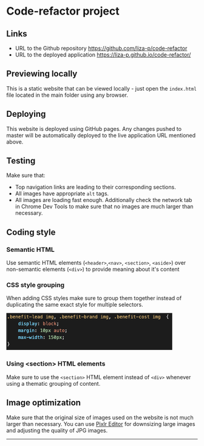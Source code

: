 # Code-refactor project


## Links
- URL to the Github repository https://github.com/liza-p/code-refactor
- URL to the deployed application https://liza-p.github.io/code-refactor/

## Previewing locally
This is a static website that can be viewed locally - just open the `index.html` file located in the main folder using any browser.

## Deploying
This website is deployed using GitHub pages. Any changes pushed to master will be
automatically deployed to the live application URL mentioned above.

## Testing
Make sure that:
- Top navigation links are leading to their corresponding sections.
- All images have appropriate `alt` tags.
- All images are loading fast enough. Additionally check the network tab in Chrome Dev Tools to make sure that no images are much larger than necessary.

## Coding style

### Semantic HTML
Use semantic HTML elements (`<header>`,`<nav>`, `<section>`, `<aside>`) over non-semantic elements (`<div>`) to provide meaning about it's content

### CSS style grouping
When adding CSS styles make sure to group them together instead of duplicating
the same exact style for multiple selectors.

![](readme-images/css-grouping.png)

### Using &lt;section&gt; HTML elements
Make sure to use the `<section>` HTML element instead of `<div>` whenever using a thematic grouping of content.

## Image optimization
Make sure that the original size of images used on the website is not much larger than necessary. You can use [Pixlr Editor](https://pixlr.com/editor/) for downsizing large images and adjusting the quality of JPG images.

---



